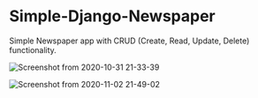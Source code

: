 # Simple-Django-Newspaper
Simple Newspaper app with CRUD (Create, Read, Update, Delete) functionality.


![Screenshot from 2020-10-31 21-33-39](https://user-images.githubusercontent.com/64662660/99435552-2dcfc380-2908-11eb-9443-b8b39b7102cf.png)

![Screenshot from 2020-11-02 21-49-02](https://user-images.githubusercontent.com/64662660/99436270-3248ac00-2909-11eb-8ce1-d86e7d618068.png)

